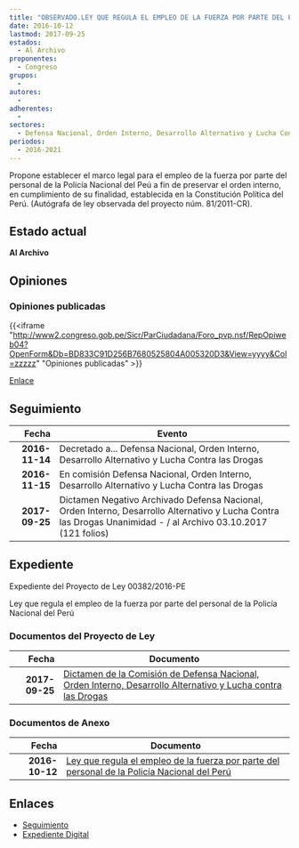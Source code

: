```yaml
---
title: "OBSERVADO.LEY QUE REGULA EL EMPLEO DE LA FUERZA POR PARTE DEL PERSONAL DE LA POLICÍA NACIONAL DEL PERÚ"
date: 2016-10-12
lastmod: 2017-09-25
estados: 
  - Al Archivo
proponentes: 
  - Congreso
grupos: 
  - 
autores: 
  - 
adherentes: 
  - 
sectores: 
  - Defensa Nacional, Orden Interno, Desarrollo Alternativo y Lucha Contra las Drogas
periodos: 
  - 2016-2021
---
```


Propone establecer el marco legal para el empleo de la fuerza por parte del personal de la Policía Nacional del Peú a fin de preservar el orden interno, en cumplimiento de su finalidad, establecida en la Constitución Política del Perú. (Autógrafa de ley observada del proyecto núm. 81/2011-CR).


## Estado actual

**Al Archivo**

## Opiniones

### Opiniones publicadas

{{<iframe "http://www2.congreso.gob.pe/Sicr/ParCiudadana/Foro_pvp.nsf/RepOpiweb04?OpenForm&Db=BD833C91D256B7680525804A005320D3&View=yyyy&Col=zzzzz" "Opiniones publicadas" >}}

[Enlace](http://www2.congreso.gob.pe/Sicr/ParCiudadana/Foro_pvp.nsf/RepOpiweb04?OpenForm&Db=BD833C91D256B7680525804A005320D3&View=yyyy&Col=zzzzz)

## Seguimiento

| Fecha | Evento |
|------:|--------|
| **2016-11-14** | Decretado a... Defensa Nacional, Orden Interno, Desarrollo Alternativo y Lucha Contra las Drogas|
| **2016-11-15** | En comisión Defensa Nacional, Orden Interno, Desarrollo Alternativo y Lucha Contra las Drogas|
| **2017-09-25** | Dictamen Negativo Archivado Defensa Nacional, Orden Interno, Desarrollo Alternativo y Lucha Contra las Drogas Unanimidad - / al Archivo 03.10.2017 (121 folios)|


## Expediente

Expediente del Proyecto de Ley 00382/2016-PE

Ley que regula el empleo de la fuerza por parte del personal de la Policía Nacional del Perú


### Documentos del Proyecto de Ley

| Fecha | Documento |
|------:|--------|
| **2017-09-25** | [Dictamen de la Comisión de Defensa Nacional, Orden Interno, Desarrollo Alternativo y Lucha contra las Drogas](http://www.leyes.congreso.gob.pe/Documentos/2016_2021/Dictamenes/Proyectos_de_Ley/00382DC07MAY20170925.pdf) |

### Documentos de Anexo

| Fecha | Documento |
|------:|--------|
| **2016-10-12** | [Ley que regula el empleo de la fuerza por parte del personal de la Policía Nacional del Perú](http://www.leyes.congreso.gob.pe/Documentos/2016_2021/Proyectos_de_Ley_y_de_Resoluciones_Legislativas/PL0038220161012..pdf) |

## Enlaces 

- [Seguimiento](http://www2.congreso.gob.pe/Sicr/TraDocEstProc/CLProLey2016.nsf/f7fff46988ca05b1052578e100829cc7/13fb40a792df5e110525804a0068393a?OpenDocument)
- [Expediente Digital](http://www2.congreso.gob.pehttp://www2.congreso.gob.pe/Sicr/TraDocEstProc/CLProLey2016.nsf/f7fff46988ca05b1052578e100829cc7/13fb40a792df5e110525804a0068393a?OpenDocument&Click=05257FB7005EB655.eb71d0cf91d8294e05256cdf006b5706/$Body/0.1C6C)
